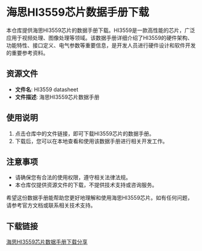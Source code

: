 # 海思HI3559芯片数据手册下载

本仓库提供海思HI3559芯片的数据手册下载。HI3559是一款高性能的芯片，广泛应用于视频处理、图像处理等领域。该数据手册详细介绍了HI3559的硬件架构、功能特性、接口定义、电气参数等重要信息，是开发人员进行硬件设计和软件开发的重要参考资料。

## 资源文件

- **文件名**: HI3559 datasheet
- **文件描述**: 海思HI3559芯片数据手册

## 使用说明

1. 点击仓库中的文件链接，即可下载HI3559芯片的数据手册。
2. 下载后，您可以在本地查看和使用该数据手册进行相关开发工作。

## 注意事项

- 请确保您有合法的使用权限，遵守相关法律法规。
- 本仓库仅提供资源文件的下载，不提供技术支持或咨询服务。

希望这份数据手册能帮助您更好地理解和使用海思HI3559芯片。如有任何问题，请参考官方文档或联系相关技术支持。

## 下载链接

[海思HI3559芯片数据手册下载分享](https://pan.quark.cn/s/aebbc3264df6)